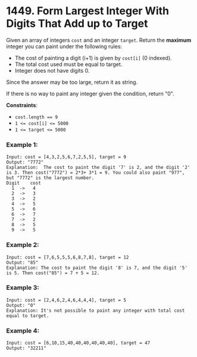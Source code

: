 # 1449. Form Largest Integer With Digits That Add up to Target

Given an array of integers `cost` and an integer `target`. Return the **maximum** integer you can paint under the following rules:

- The cost of painting a digit (i+1) is given by `cost[i]` (0 indexed).
- The total cost used must be equal to target.
- Integer does not have digits 0.

Since the answer may be too large, return it as string.

If there is no way to paint any integer given the condition, return "0".

**Constraints**:
- `cost.length == 9`
- `1 <= cost[i] <= 5000`
- `1 <= target <= 5000`

### Example 1:
```
Input: cost = [4,3,2,5,6,7,2,5,5], target = 9
Output: "7772"
Explanation:  The cost to paint the digit '7' is 2, and the digit '2' is 3. Then cost("7772") = 2*3+ 3*1 = 9. You could also paint "977", but "7772" is the largest number.
Digit    cost
  1  ->   4
  2  ->   3
  3  ->   2
  4  ->   5
  5  ->   6
  6  ->   7
  7  ->   2
  8  ->   5
  9  ->   5
```

### Example 2:
```
Input: cost = [7,6,5,5,5,6,8,7,8], target = 12
Output: "85"
Explanation: The cost to paint the digit '8' is 7, and the digit '5' is 5. Then cost("85") = 7 + 5 = 12.
```

### Example 3:
```
Input: cost = [2,4,6,2,4,6,4,4,4], target = 5
Output: "0"
Explanation: It's not possible to paint any integer with total cost equal to target.
```

### Example 4:
```
Input: cost = [6,10,15,40,40,40,40,40,40], target = 47
Output: "32211"
```
